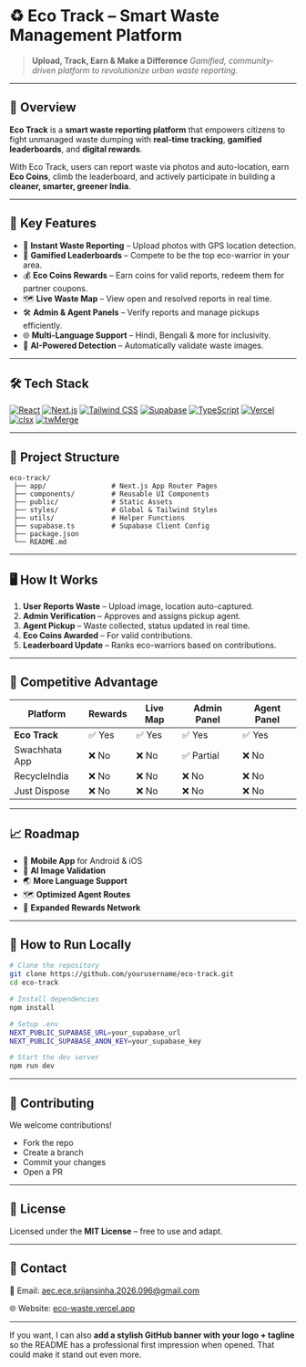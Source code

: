 
# ♻️ Eco Track – Smart Waste Management Platform

> **Upload, Track, Earn & Make a Difference**
> *Gamified, community-driven platform to revolutionize urban waste reporting.*

---

## 🌟 Overview

**Eco Track** is a **smart waste reporting platform** that empowers citizens to fight unmanaged waste dumping with **real-time tracking**, **gamified leaderboards**, and **digital rewards**.

With Eco Track, users can report waste via photos and auto-location, earn **Eco Coins**, climb the leaderboard, and actively participate in building a **cleaner, smarter, greener India**.

---

## 🚀 Key Features

* 📍 **Instant Waste Reporting** – Upload photos with GPS location detection.
* 🎯 **Gamified Leaderboards** – Compete to be the top eco-warrior in your area.
* 💰 **Eco Coins Rewards** – Earn coins for valid reports, redeem them for partner coupons.
* 🗺 **Live Waste Map** – View open and resolved reports in real time.
* 🛠 **Admin & Agent Panels** – Verify reports and manage pickups efficiently.
* 🌐 **Multi-Language Support** – Hindi, Bengali & more for inclusivity.
* 🤖 **AI-Powered Detection** – Automatically validate waste images.

---

## 🛠 Tech Stack

[![React](https://img.shields.io/badge/React-20232A?style=for-the-badge\&logo=react\&logoColor=61DAFB)]()
[![Next.js](https://img.shields.io/badge/Next.js-000000?style=for-the-badge\&logo=next.js\&logoColor=white)]()
[![Tailwind CSS](https://img.shields.io/badge/Tailwind_CSS-38B2AC?style=for-the-badge\&logo=tailwind-css\&logoColor=white)]()
[![Supabase](https://img.shields.io/badge/Supabase-3ECF8E?style=for-the-badge\&logo=supabase\&logoColor=white)]()
[![TypeScript](https://img.shields.io/badge/TypeScript-3178C6?style=for-the-badge\&logo=typescript\&logoColor=white)]()
[![Vercel](https://img.shields.io/badge/Vercel-000000?style=for-the-badge\&logo=vercel\&logoColor=white)]()
[![clsx](https://img.shields.io/badge/clsx-000000?style=for-the-badge\&logo=javascript\&logoColor=yellow)]()
[![twMerge](https://img.shields.io/badge/twMerge-06B6D4?style=for-the-badge\&logo=tailwind-css\&logoColor=white)]()

---

## 📂 Project Structure

```
eco-track/
 ├── app/                # Next.js App Router Pages
 ├── components/         # Reusable UI Components
 ├── public/             # Static Assets
 ├── styles/             # Global & Tailwind Styles
 ├── utils/              # Helper Functions
 ├── supabase.ts         # Supabase Client Config
 ├── package.json
 └── README.md
```

---

## 🖥 How It Works

1. **User Reports Waste** – Upload image, location auto-captured.
2. **Admin Verification** – Approves and assigns pickup agent.
3. **Agent Pickup** – Waste collected, status updated in real time.
4. **Eco Coins Awarded** – For valid contributions.
5. **Leaderboard Update** – Ranks eco-warriors based on contributions.


---

## 🧩 Competitive Advantage

| Platform      | Rewards | Live Map | Admin Panel | Agent Panel |
| ------------- | ------- | -------- | ----------- | ----------- |
| **Eco Track** | ✅ Yes   | ✅ Yes    | ✅ Yes       | ✅ Yes       |
| Swachhata App | ❌ No    | ❌ No     | ✅ Partial   | ❌ No        |
| RecycleIndia  | ❌ No    | ❌ No     | ❌ No        | ❌ No        |
| Just Dispose  | ❌ No    | ❌ No     | ❌ No        | ❌ No        |

---

## 📈 Roadmap

* 📱 **Mobile App** for Android & iOS
* 🤖 **AI Image Validation**
* 🌏 **More Language Support**
* 🗺 **Optimized Agent Routes**
* 🎁 **Expanded Rewards Network**

---

## 📜 How to Run Locally

```bash
# Clone the repository
git clone https://github.com/yourusername/eco-track.git
cd eco-track

# Install dependencies
npm install

# Setup .env
NEXT_PUBLIC_SUPABASE_URL=your_supabase_url
NEXT_PUBLIC_SUPABASE_ANON_KEY=your_supabase_key

# Start the dev server
npm run dev
```

---

## 🤝 Contributing

We welcome contributions!

* Fork the repo
* Create a branch
* Commit your changes
* Open a PR


---

## 📜 License

Licensed under the **MIT License** – free to use and adapt.

---

## 💌 Contact

📧 Email: [aec.ece.srijansinha.2026.096@gmail.com](mailto:aec.ece.srijansinha.2026.096@gmail.com)

🌐 Website: [eco-waste.vercel.app](https://ecowaste-mva4.vercel.app/)

---

If you want, I can also **add a stylish GitHub banner with your logo + tagline** so the README has a professional first impression when opened. That could make it stand out even more.
